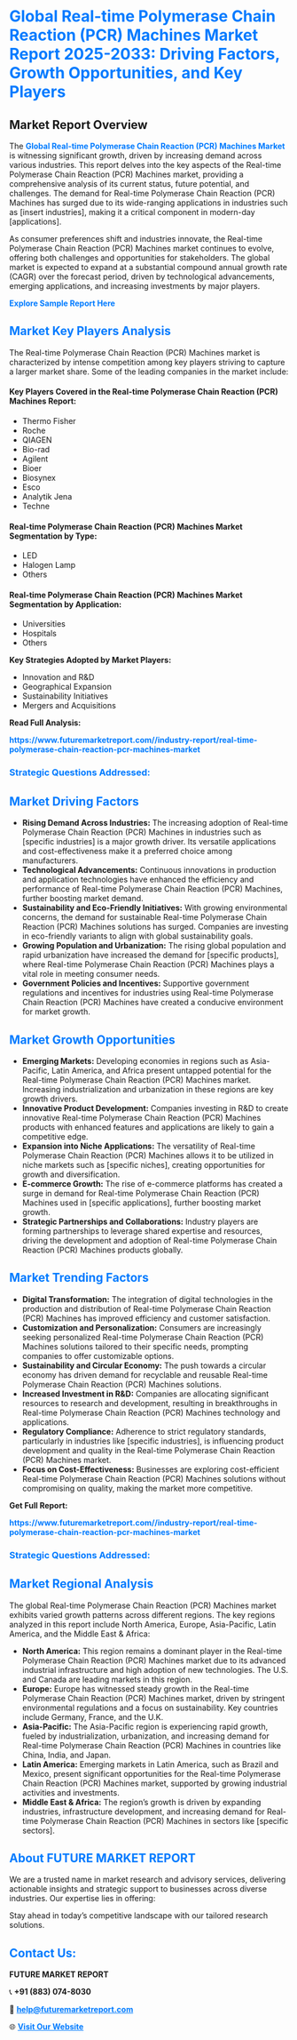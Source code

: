 <h1 style="color: #007BFF;">Global Real-time Polymerase Chain Reaction (PCR) Machines Market Report 2025-2033: Driving Factors, Growth Opportunities, and Key Players</h1>

<section id="overview">
<h2>Market Report Overview</h2>
<p>The <a href="https://www.futuremarketreport.com//industry-report/real-time-polymerase-chain-reaction-pcr-machines-market" style="color: #007BFF; text-decoration: none;"><strong>Global Real-time Polymerase Chain Reaction (PCR) Machines Market</strong></a> is witnessing significant growth, driven by increasing demand across various industries. This report delves into the key aspects of the Real-time Polymerase Chain Reaction (PCR) Machines market, providing a comprehensive analysis of its current status, future potential, and challenges. The demand for Real-time Polymerase Chain Reaction (PCR) Machines has surged due to its wide-ranging applications in industries such as [insert industries], making it a critical component in modern-day [applications].</p>
<p>As consumer preferences shift and industries innovate, the Real-time Polymerase Chain Reaction (PCR) Machines market continues to evolve, offering both challenges and opportunities for stakeholders. The global market is expected to expand at a substantial compound annual growth rate (CAGR) over the forecast period, driven by technological advancements, emerging applications, and increasing investments by major players.</p>
</section>

<section id="overview">
<p><a href="https://www.futuremarketreport.com//request-sample/reportId=88283" style="color: #007BFF; text-decoration: none;"><strong>Explore Sample Report Here</strong></a></p>
</section>

<section id="key-players">
<h2 style="color: #007BFF;">Market Key Players Analysis</h2>
<p>The Real-time Polymerase Chain Reaction (PCR) Machines market is characterized by intense competition among key players striving to capture a larger market share. Some of the leading companies in the market include:</p>
<h4>Key Players Covered in the Real-time Polymerase Chain Reaction (PCR) Machines Report:</h4>
<ul><li>Thermo Fisher</li><li>Roche</li><li>QIAGEN</li><li>Bio-rad</li><li>Agilent</li><li>Bioer</li><li>Biosynex</li><li>Esco</li><li>Analytik Jena</li><li>Techne</li></ul>
<h4>Real-time Polymerase Chain Reaction (PCR) Machines Market Segmentation by Type:</h4>
<ul><li>LED</li><li>Halogen Lamp</li><li>Others</li></ul>

<h4>Real-time Polymerase Chain Reaction (PCR) Machines Market Segmentation by Application:</h4>
<ul><li>Universities</li><li>Hospitals</li><li>Others</li></ul>
<p><strong>Key Strategies Adopted by Market Players:</strong></p>
<ul>
<li>Innovation and R&D</li>
<li>Geographical Expansion</li>
<li>Sustainability Initiatives</li>
<li>Mergers and Acquisitions</li>
</ul>
</section>

<section>
<p><strong>Read Full Analysis: </strong></p><a href="https://www.futuremarketreport.com//industry-report/real-time-polymerase-chain-reaction-pcr-machines-market" style="color: #007BFF; text-decoration: none;"><strong>https://www.futuremarketreport.com//industry-report/real-time-polymerase-chain-reaction-pcr-machines-market</strong></a>
<h3 style="color: #007BFF;">Strategic Questions Addressed:</h3>
</section>

<section id="driving-factors">
<h2 style="color: #007BFF;">Market Driving Factors</h2>
<ul>
<li><strong>Rising Demand Across Industries:</strong> The increasing adoption of Real-time Polymerase Chain Reaction (PCR) Machines in industries such as [specific industries] is a major growth driver. Its versatile applications and cost-effectiveness make it a preferred choice among manufacturers.</li>
<li><strong>Technological Advancements:</strong> Continuous innovations in production and application technologies have enhanced the efficiency and performance of Real-time Polymerase Chain Reaction (PCR) Machines, further boosting market demand.</li>
<li><strong>Sustainability and Eco-Friendly Initiatives:</strong> With growing environmental concerns, the demand for sustainable Real-time Polymerase Chain Reaction (PCR) Machines solutions has surged. Companies are investing in eco-friendly variants to align with global sustainability goals.</li>
<li><strong>Growing Population and Urbanization:</strong> The rising global population and rapid urbanization have increased the demand for [specific products], where Real-time Polymerase Chain Reaction (PCR) Machines plays a vital role in meeting consumer needs.</li>
<li><strong>Government Policies and Incentives:</strong> Supportive government regulations and incentives for industries using Real-time Polymerase Chain Reaction (PCR) Machines have created a conducive environment for market growth.</li>
</ul>
</section>

<section id="growth-opportunities">
<h2 style="color: #007BFF;">Market Growth Opportunities</h2>
<ul>
<li><strong>Emerging Markets:</strong> Developing economies in regions such as Asia-Pacific, Latin America, and Africa present untapped potential for the Real-time Polymerase Chain Reaction (PCR) Machines market. Increasing industrialization and urbanization in these regions are key growth drivers.</li>
<li><strong>Innovative Product Development:</strong> Companies investing in R&D to create innovative Real-time Polymerase Chain Reaction (PCR) Machines products with enhanced features and applications are likely to gain a competitive edge.</li>
<li><strong>Expansion into Niche Applications:</strong> The versatility of Real-time Polymerase Chain Reaction (PCR) Machines allows it to be utilized in niche markets such as [specific niches], creating opportunities for growth and diversification.</li>
<li><strong>E-commerce Growth:</strong> The rise of e-commerce platforms has created a surge in demand for Real-time Polymerase Chain Reaction (PCR) Machines used in [specific applications], further boosting market growth.</li>
<li><strong>Strategic Partnerships and Collaborations:</strong> Industry players are forming partnerships to leverage shared expertise and resources, driving the development and adoption of Real-time Polymerase Chain Reaction (PCR) Machines products globally.</li>
</ul>
</section>

<section id="trending-factors">
<h2 style="color: #007BFF;">Market Trending Factors</h2>
<ul>
<li><strong>Digital Transformation:</strong> The integration of digital technologies in the production and distribution of Real-time Polymerase Chain Reaction (PCR) Machines has improved efficiency and customer satisfaction.</li>
<li><strong>Customization and Personalization:</strong> Consumers are increasingly seeking personalized Real-time Polymerase Chain Reaction (PCR) Machines solutions tailored to their specific needs, prompting companies to offer customizable options.</li>
<li><strong>Sustainability and Circular Economy:</strong> The push towards a circular economy has driven demand for recyclable and reusable Real-time Polymerase Chain Reaction (PCR) Machines solutions.</li>
<li><strong>Increased Investment in R&D:</strong> Companies are allocating significant resources to research and development, resulting in breakthroughs in Real-time Polymerase Chain Reaction (PCR) Machines technology and applications.</li>
<li><strong>Regulatory Compliance:</strong> Adherence to strict regulatory standards, particularly in industries like [specific industries], is influencing product development and quality in the Real-time Polymerase Chain Reaction (PCR) Machines market.</li>
<li><strong>Focus on Cost-Effectiveness:</strong> Businesses are exploring cost-efficient Real-time Polymerase Chain Reaction (PCR) Machines solutions without compromising on quality, making the market more competitive.</li>
</ul>
</section>

<section>
<p><strong>Get Full Report: </strong></p><a href="https://www.futuremarketreport.com//industry-report/real-time-polymerase-chain-reaction-pcr-machines-market" style="color: #007BFF; text-decoration: none;"><strong>https://www.futuremarketreport.com//industry-report/real-time-polymerase-chain-reaction-pcr-machines-market</strong></a>
<h3 style="color: #007BFF;">Strategic Questions Addressed:</h3>
</section>


<section id="regional-analysis">
<h2 style="color: #007BFF;">Market Regional Analysis</h2>
<p>The global Real-time Polymerase Chain Reaction (PCR) Machines market exhibits varied growth patterns across different regions. The key regions analyzed in this report include North America, Europe, Asia-Pacific, Latin America, and the Middle East & Africa:</p>
<ul>
<li><strong>North America:</strong> This region remains a dominant player in the Real-time Polymerase Chain Reaction (PCR) Machines market due to its advanced industrial infrastructure and high adoption of new technologies. The U.S. and Canada are leading markets in this region.</li>
<li><strong>Europe:</strong> Europe has witnessed steady growth in the Real-time Polymerase Chain Reaction (PCR) Machines market, driven by stringent environmental regulations and a focus on sustainability. Key countries include Germany, France, and the U.K.</li>
<li><strong>Asia-Pacific:</strong> The Asia-Pacific region is experiencing rapid growth, fueled by industrialization, urbanization, and increasing demand for Real-time Polymerase Chain Reaction (PCR) Machines in countries like China, India, and Japan.</li>
<li><strong>Latin America:</strong> Emerging markets in Latin America, such as Brazil and Mexico, present significant opportunities for the Real-time Polymerase Chain Reaction (PCR) Machines market, supported by growing industrial activities and investments.</li>
<li><strong>Middle East & Africa:</strong> The region’s growth is driven by expanding industries, infrastructure development, and increasing demand for Real-time Polymerase Chain Reaction (PCR) Machines in sectors like [specific sectors].</li>
</ul>
</section>

<footer>
<h2 style="color: #007BFF;">About FUTURE MARKET REPORT</h2>
<p>We are a trusted name in market research and advisory services, delivering actionable insights and strategic support to businesses across diverse industries. Our expertise lies in offering:</p>

<p>Stay ahead in today’s competitive landscape with our tailored research solutions.</p>

<h2 style="color: #007BFF;">Contact Us:</h2>
<p><strong>FUTURE MARKET REPORT</strong></p>
<p>📞 <strong>+91 (883) 074-8030</strong></p>
<p>📧 <strong><a href="mailto:help@futuremarketreport.com" style="color: #007BFF;">help@futuremarketreport.com</a></strong></p>
<p>🌐 <strong><a href="https://www.futuremarketreport.com/" style="color: #007BFF;">Visit Our Website</a></strong></p>
</footer>
